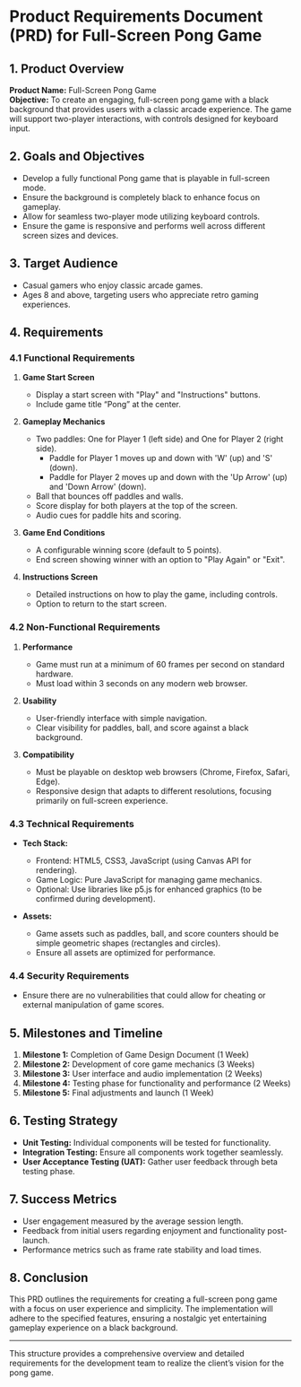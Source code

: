 # Product Requirements Document (PRD) for Full-Screen Pong Game

## 1. Product Overview
**Product Name:** Full-Screen Pong Game  
**Objective:** To create an engaging, full-screen pong game with a black background that provides users with a classic arcade experience. The game will support two-player interactions, with controls designed for keyboard input.

## 2. Goals and Objectives
- Develop a fully functional Pong game that is playable in full-screen mode.
- Ensure the background is completely black to enhance focus on gameplay.
- Allow for seamless two-player mode utilizing keyboard controls.
- Ensure the game is responsive and performs well across different screen sizes and devices.

## 3. Target Audience
- Casual gamers who enjoy classic arcade games.
- Ages 8 and above, targeting users who appreciate retro gaming experiences.

## 4. Requirements

### 4.1 Functional Requirements
1. **Game Start Screen**
   - Display a start screen with "Play" and "Instructions" buttons.
   - Include game title “Pong” at the center.

2. **Gameplay Mechanics**
   - Two paddles: One for Player 1 (left side) and One for Player 2 (right side).
     - Paddle for Player 1 moves up and down with 'W' (up) and 'S' (down).
     - Paddle for Player 2 moves up and down with the 'Up Arrow' (up) and 'Down Arrow' (down).
   - Ball that bounces off paddles and walls.
   - Score display for both players at the top of the screen.
   - Audio cues for paddle hits and scoring.

3. **Game End Conditions**
   - A configurable winning score (default to 5 points).
   - End screen showing winner with an option to "Play Again" or "Exit".

4. **Instructions Screen**
   - Detailed instructions on how to play the game, including controls.
   - Option to return to the start screen.

### 4.2 Non-Functional Requirements
1. **Performance**
   - Game must run at a minimum of 60 frames per second on standard hardware.
   - Must load within 3 seconds on any modern web browser.

2. **Usability**
   - User-friendly interface with simple navigation.
   - Clear visibility for paddles, ball, and score against a black background.

3. **Compatibility**
   - Must be playable on desktop web browsers (Chrome, Firefox, Safari, Edge).
   - Responsive design that adapts to different resolutions, focusing primarily on full-screen experience.

### 4.3 Technical Requirements
- **Tech Stack:** 
   - Frontend: HTML5, CSS3, JavaScript (using Canvas API for rendering).
   - Game Logic: Pure JavaScript for managing game mechanics.
   - Optional: Use libraries like p5.js for enhanced graphics (to be confirmed during development).

- **Assets:**
   - Game assets such as paddles, ball, and score counters should be simple geometric shapes (rectangles and circles).
   - Ensure all assets are optimized for performance.

### 4.4 Security Requirements
- Ensure there are no vulnerabilities that could allow for cheating or external manipulation of game scores.

## 5. Milestones and Timeline
1. **Milestone 1:** Completion of Game Design Document (1 Week)
2. **Milestone 2:** Development of core game mechanics (3 Weeks)
3. **Milestone 3:** User interface and audio implementation (2 Weeks)
4. **Milestone 4:** Testing phase for functionality and performance (2 Weeks)
5. **Milestone 5:** Final adjustments and launch (1 Week)

## 6. Testing Strategy 
- **Unit Testing:** Individual components will be tested for functionality.
- **Integration Testing:** Ensure all components work together seamlessly.
- **User Acceptance Testing (UAT):** Gather user feedback through beta testing phase.

## 7. Success Metrics
- User engagement measured by the average session length.
- Feedback from initial users regarding enjoyment and functionality post-launch.
- Performance metrics such as frame rate stability and load times.

## 8. Conclusion
This PRD outlines the requirements for creating a full-screen pong game with a focus on user experience and simplicity. The implementation will adhere to the specified features, ensuring a nostalgic yet entertaining gameplay experience on a black background.

--- 

This structure provides a comprehensive overview and detailed requirements for the development team to realize the client’s vision for the pong game.